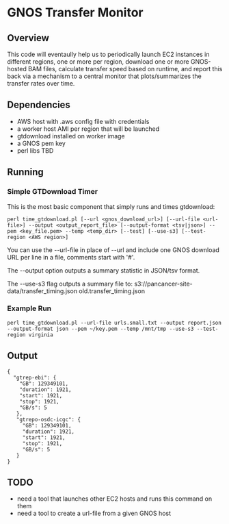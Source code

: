 # GNOS Transfer Monitor

## Overview

This code will eventaully help us to periodically launch EC2 instances in different regions, one or more per region, download one or more GNOS-hosted BAM files, calculate transfer speed based on runtime, and report this back via a mechanism to a central monitor that plots/summarizes the transfer rates over time.

## Dependencies

* AWS host with .aws config file with credentials
* a worker host AMI per region that will be launched
* gtdownload installed on worker image
* a GNOS pem key
* perl libs TBD

## Running

### Simple GTDownload Timer

This is the most basic component that simply runs and times gtdownload:

    perl time_gtdownload.pl [--url <gnos_download_url>] [--url-file <url-file>] --output <output_report_file> [--output-format <tsv|json>] --pem <key_file.pem> --temp <temp_dir> [--test] [--use-s3] [--test-region <AWS region>]

You can use the --url-file in place of --url and include one GNOS download URL per line in a file, comments start with '#'.

The --output option outputs a summary statistic in JSON/tsv format.

The --use-s3 flag outputs a summary file to: s3://pancancer-site-data/transfer_timing.json old.transfer_timing.json

### Example Run

    perl time_gtdownload.pl --url-file urls.small.txt --output report.json --output-format json --pem ~/key.pem --temp /mnt/tmp --use-s3 --test-region virginia

## Output

    {
      "gtrep-ebi": {
        "GB": 129349101,
        "duration": 1921,
        "start": 1921,
        "stop": 1921,
        "GB/s": 5
       },
       "gtrepo-osdc-icgc": {
         "GB": 129349101,
         "duration": 1921,
         "start": 1921,
         "stop": 1921,
         "GB/s": 5
       }
    }


## TODO

* need a tool that launches other EC2 hosts and runs this command on them
* need a tool to create a url-file from a given GNOS host
